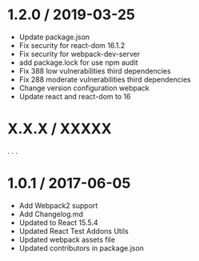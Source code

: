 1.2.0 / 2019-03-25
==================
* Update package.json
* Fix security for react-dom 16.1.2
* Fix security for webpack-dev-server
* add package.lock for use npm audit
* Fix 388 low vulnerabilities third dependencies
* Fix 288 moderate vulnerabilities third dependencies
* Change version configuration webpack
* Update react and react-dom to 16

X.X.X / XXXXX
==================
.
.
.

1.0.1 / 2017-06-05
==================

* Add Webpack2 support
* Add Changelog.md
* Updated to React 15.5.4
* Updated React Test Addons Utils
* Updated webpack assets file
* Updated contributors in package.json